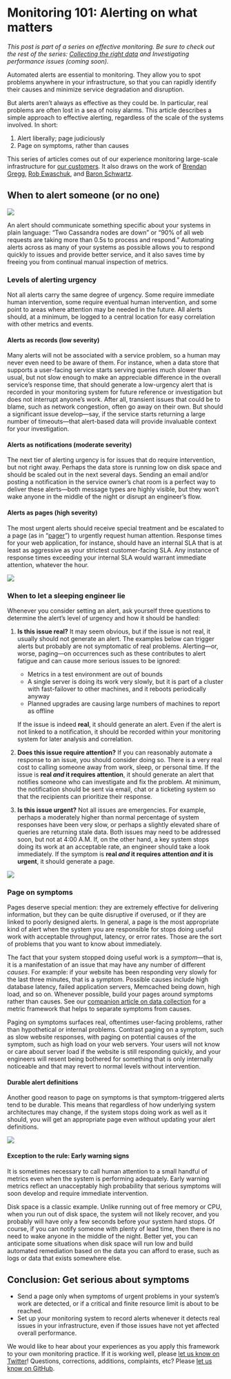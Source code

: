 Monitoring 101: Alerting on what matters
===================================================

*This post is part of a series on effective monitoring. Be
sure to check out the rest of the series: [Collecting the right data](https://www.datadoghq.com/blog/2015/06/monitoring-101-collecting-data/)
and Investigating performance issues (coming soon).*

Automated alerts are essential to monitoring. They allow you to spot
problems anywhere in your infrastructure, so that you can rapidly
identify their causes and minimize service degradation and disruption.

But alerts aren’t always as effective as they could be. In particular,
real problems are often lost in a sea of noisy alarms. This article
describes a simple approach to effective alerting, regardless of the
scale of the systems involved. In short:

1.  Alert liberally; page judiciously
2.  Page on symptoms, rather than causes

This series of articles comes out of our experience monitoring
large-scale infrastructure for [our
customers](https://www.datadoghq.com/customers/). It also draws on the
work of [Brendan Gregg](http://dtdg.co/use-method), [Rob
Ewaschuk](http://dtdg.co/philosophy-alerting), and [Baron
Schwartz](http://dtdg.co/metrics-attention).

When to alert someone (or no one) 
---------------------------------

![](https://d33tyra1llx9zy.cloudfront.net/blog/images/2015-05-how-to-monitor/alerting101_2_chart.png)

An alert should communicate something specific about your systems in
plain language: “Two Cassandra nodes are down” or “90% of all web
requests are taking more than 0.5s to process and respond.” Automating
alerts across as many of your systems as possible allows you to respond
quickly to issues and provide better service, and it also saves time by
freeing you from continual manual inspection of metrics.

### Levels of alerting urgency 

Not all alerts carry the same degree of urgency. Some require immediate
human intervention, some require eventual human intervention, and some
point to areas where attention may be needed in the future. All alerts
should, at a minimum, be logged to a central location for easy
correlation with other metrics and events.

#### Alerts as records (low severity) 

Many alerts will not be associated with a service problem, so a human
may never even need to be aware of them. For instance, when a data store
that supports a user-facing service starts serving queries much slower
than usual, but not slow enough to make an appreciable difference in the
overall service’s response time, that should generate a low-urgency
alert that is recorded in your monitoring system for future reference or
investigation but does not interrupt anyone’s work. After all, transient
issues that could be to blame, such as network congestion, often go away
on their own. But should a significant issue develop—say, if the service
starts returning a large number of timeouts—that alert-based data will
provide invaluable context for your investigation.

#### Alerts as notifications (moderate severity) 

The next tier of alerting urgency is for issues that do require
intervention, but not right away. Perhaps the data store is running low
on disk space and should be scaled out in the next several days. Sending
an email and/or posting a notification in the service owner’s chat room
is a perfect way to deliver these alerts—both message types are highly
visible, but they won’t wake anyone in the middle of the night or
disrupt an engineer’s flow.

#### Alerts as pages (high severity) 

The most urgent alerts should receive special treatment and be escalated
to a page (as in “[pager](https://en.wikipedia.org/wiki/Pager)”) to
urgently request human attention. Response times for your web
application, for instance, should have an internal SLA that is at least
as aggressive as your strictest customer-facing SLA. Any instance of
response times exceeding your internal SLA would warrant immediate
attention, whatever the hour.

![](https://d33tyra1llx9zy.cloudfront.net/blog/images/2015-05-how-to-monitor/alerting101_2_band_1.png)

### When to let a sleeping engineer lie 

Whenever you consider setting an alert, ask yourself three questions to
determine the alert’s level of urgency and how it should be handled:

1.  **Is this issue real?** It may seem obvious, but if the issue is not
    real, it usually should not generate an alert. The examples below
    can trigger alerts but probably are not symptomatic of real
    problems. Alerting—or, worse, paging—on occurrences such as these
    contributes to alert fatigue and can cause more serious issues to be
    ignored:
    -   Metrics in a test environment are out of bounds
    -   A single server is doing its work very slowly, but it is part of
        a cluster with fast-failover to other machines, and it reboots
        periodically anyway
    -   Planned upgrades are causing large numbers of machines to report
        as offline

    If the issue is indeed **real**, it should generate an alert. Even
    if the alert is not linked to a notification, it should be recorded
    within your monitoring system for later analysis and correlation.
2.  **Does this issue require attention?** If you can reasonably
    automate a response to an issue, you should consider doing so. There
    is a very real cost to calling someone away from work, sleep, or
    personal time. If the issue is **real *and* it requires attention**,
    it should generate an alert that notifies someone who can
    investigate and fix the problem. At minimum, the notification should
    be sent via email, chat or a ticketing system so that the recipients
    can prioritize their response.
3.  **Is this issue urgent?** Not all issues are emergencies. For
    example, perhaps a moderately higher than normal percentage of
    system responses have been very slow, or perhaps a slightly elevated
    share of queries are returning stale data. Both issues may need to
    be addressed soon, but not at 4:00 A.M. If, on the other hand, a key
    system stops doing its work at an acceptable rate, an engineer
    should take a look immediately. If the symptom is **real *and* it
    requires attention *and* it is urgent**, it should generate a page.

![](https://d33tyra1llx9zy.cloudfront.net/blog/images/2015-05-how-to-monitor/alerting101_2_band_2.png)

### Page on symptoms

Pages deserve special mention: they are extremely effective for
delivering information, but they can be quite disruptive if overused, or
if they are linked to poorly designed alerts. In general, a page is the
most appropriate kind of alert when the system you are responsible for
stops doing useful work with acceptable throughput, latency, or error
rates. Those are the sort of problems that you want to know about
immediately.

The fact that your system stopped doing useful work is a *symptom*—that
is, it is a manifestation of an issue that may have any number of
different *causes*. For example: if your website has been responding
very slowly for the last three minutes, that is a symptom. Possible
causes include high database latency, failed application servers,
Memcached being down, high load, and so on. Whenever possible, build
your pages around symptoms rather than causes. See our [companion article
on data collection](https://www.datadoghq.com/blog/2015/06/monitoring-101-collecting-data/) for a metric framework that helps to separate
symptoms from causes.

Paging on symptoms surfaces real, oftentimes user-facing problems,
rather than hypothetical or internal problems. Contrast paging on a
symptom, such as slow website responses, with paging on potential causes
of the symptom, such as high load on your web servers. Your users will
not know or care about server load if the website is still responding
quickly, and your engineers will resent being bothered for something
that is only internally noticeable and that may revert to normal levels
without intervention.

#### Durable alert definitions

Another good reason to page on symptoms is that symptom-triggered alerts
tend to be durable. This means that regardless of how underlying system
architectures may change, if the system stops doing work as well as it
should, you will get an appropriate page even without updating your
alert definitions.

![](https://d33tyra1llx9zy.cloudfront.net/blog/images/2015-05-how-to-monitor/alerting101_2_band_3.png)

#### Exception to the rule: Early warning signs 

It is sometimes necessary to call human attention to a small handful of
metrics even when the system is performing adequately. Early warning
metrics reflect an unacceptably high probability that serious symptoms
will soon develop and require immediate intervention.

Disk space is a classic example. Unlike running out of free memory or
CPU, when you run out of disk space, the system will not likely recover,
and you probably will have only a few seconds before your system hard
stops. Of course, if you can notify someone with plenty of lead time,
then there is no need to wake anyone in the middle of the night. Better
yet, you can anticipate some situations when disk space will run low and
build automated remediation based on the data you can afford to erase,
such as logs or data that exists somewhere else.

Conclusion: Get serious about symptoms 
--------------------------------------

-   Send a page only when symptoms of urgent problems in your system’s
    work are detected, or if a critical and finite resource limit is
    about to be reached.
-   Set up your monitoring system to record alerts whenever it detects
    real issues in your infrastructure, even if those issues have not
    yet affected overall performance.

We would like to hear about your experiences as you apply this framework
to your own monitoring practice. If it is working well, please [let us
know on Twitter](https://twitter.com/datadoghq)! Questions, corrections,
additions, complaints, etc? Please [let us know on
GitHub](https://github.com/DataDog/the-monitor).
